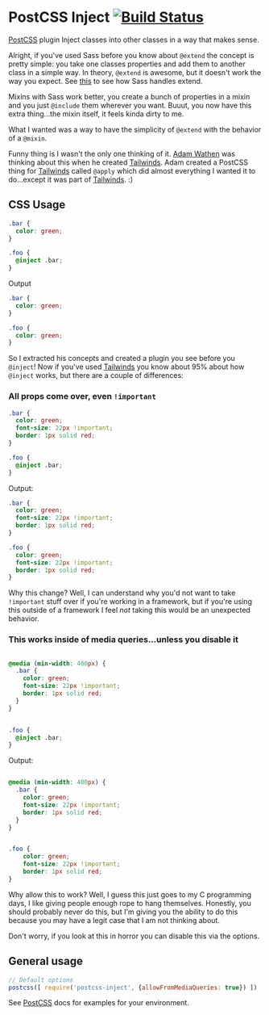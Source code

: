 # PostCSS Inject [![Build Status][ci-img]][ci]

[PostCSS] plugin Inject classes into other classes in a way that makes sense.

[PostCSS]: https://github.com/postcss/postcss
[ci-img]:  https://travis-ci.org/JoeCianflone/postcss-inject.svg
[ci]:      https://travis-ci.org/JoeCianflone/postcss-inject

Alright, if you've used Sass before you know about `@extend` the concept is pretty simple: you take one classes properties and add them to another class in a simple way. In theory, `@extend` is awesome, but it doesn't work the way you expect. See [this](https://www.sassmeister.com/gist/3ff2cf9f8f676f36bc4a07fe8b724fcb) to see how Sass handles extend.

Mixins with Sass work better, you create a bunch of properties in a mixin and you just `@include` them wherever you want. Buuut, you now have this extra thing...the mixin itself, it feels kinda dirty to me.

What I wanted was a way to have the simplicity of `@extend` with the behavior of a `@mixin`.

Funny thing is I wasn't the only one thinking of it. [Adam Wathen](https://github.com/adamwathan) was thinking about this when he created [Tailwinds](https://tailwindcss.com/). Adam created a PostCSS thing for [Tailwinds](https://tailwindcss.com/) called `@apply` which did almost everything I wanted it to do...except it was part of [Tailwinds](https://tailwindcss.com/). :)

## CSS Usage

```css
.bar {
  color: green;
}

.foo {
  @inject .bar;
}
```

Output

```css
.bar {
  color: green;
}

.foo {
  color: green;
}
```


So I extracted his concepts and created a plugin you see before you `@inject`! Now if you've used [Tailwinds](https://tailwindcss.com/) you know about 95% about how `@inject` works, but there are a couple of differences:


### All props come over, even `!important`

```css
.bar {
  color: green;
  font-size: 22px !important;
  border: 1px solid red;
}

.foo {
  @inject .bar;
}
```

Output:

```css
.bar {
  color: green;
  font-size: 22px !important;
  border: 1px solid red;
}

.foo {
  color: green;
  font-size: 22px !important;
  border: 1px solid red;
}
```

Why this change? Well, I can understand why you'd not want to take `!important` stuff over if you're working in a framework, but if you're using this outside of a framework I feel *not* taking this would be an unexpected behavior.

### This works inside of media queries...unless you disable it

```css

@media (min-width: 400px) {
  .bar {
    color: green;
    font-size: 22px !important;
    border: 1px solid red;
  }
}


.foo {
  @inject .bar;
}
```

Output:

```css

@media (min-width: 400px) {
  .bar {
    color: green;
    font-size: 22px !important;
    border: 1px solid red;
  }
}


.foo {
    color: green;
    font-size: 22px !important;
    border: 1px solid red;
}
```

Why allow this to work? Well, I guess this just goes to my C programming days, I like giving people enough rope to hang themselves. Honestly, you should probably never do this, but I'm giving you the ability to do this because you may have a legit case that I am not thinking about.

Don't worry, if you look at this in horror you can disable this via the options.

## General usage


```js
// Default options
postcss([ require('postcss-inject', {allowFromMediaQueries: true}) ])
```


See [PostCSS] docs for examples for your environment.
